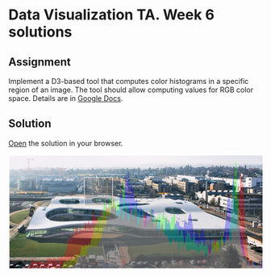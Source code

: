 # Data Visualization TA. Week 6 solutions



## Assignment
Implement a D3-based tool that computes color histograms in a specific region of an image. The tool should allow computing values for RGB color space. Details are in [Google Docs](https://docs.google.com/document/d/1cwcw0KnvI0zdtNOcWn2og5z1sZM1WYSgJnEdFbSpyjk/edit?usp=sharing).

## Solution
[Open](http://blog.miz.space/dataviz/colorspaces-rgb-histogram/) the solution in your browser.

![alt text](https://raw.githubusercontent.com/mizvol/dataVizTA_week6/master/viz6.jpg)